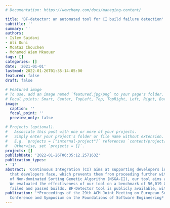 ```yaml
---
# Documentation: https://wowchemy.com/docs/managing-content/

title: 'BF-detector: an automated tool for CI build failure detection'
subtitle: ''
summary: ''
authors:
- Islem Saidani
- Ali Ouni
- Moataz Chouchen
- Mohamed Wiem Mkaouer
tags: []
categories: []
date: '2021-01-01'
lastmod: 2022-01-26T01:35:14-05:00
featured: false
draft: false

# Featured image
# To use, add an image named `featured.jpg/png` to your page's folder.
# Focal points: Smart, Center, TopLeft, Top, TopRight, Left, Right, BottomLeft, Bottom, BottomRight.
image:
  caption: ''
  focal_point: ''
  preview_only: false

# Projects (optional).
#   Associate this post with one or more of your projects.
#   Simply enter your project's folder or file name without extension.
#   E.g. `projects = ["internal-project"]` references `content/project/deep-learning/index.md`.
#   Otherwise, set `projects = []`.
projects: []
publishDate: '2022-01-26T06:35:12.257163Z'
publication_types:
- '1'
abstract: 'Continuous Integration (CI) aims at supporting developers in integrating code changes quickly through automated building. However, there is a consensus that CI build failure is a major barrier
  that developers face, which prevents them from proceeding further with development. In this paper, we introduce BF-Detector, an automated tool to detect CI build failure. Based on the adaptation
  of Non-dominated Sorting Genetic Algorithm (NSGA-II), our tool aims at finding the best prediction rules based on two conflicting objective functions to deal with both minority and majority classes.
  We evaluated the effectiveness of our tool on a benchmark of 56,019 CI builds. The results reveal that our technique outperforms state-of-the-art approaches by providing a better balance between both
  failed and passed builds. BF-Detector tool is publicly available, with a demo video, at: https://github.com/stilab-ets/BF-Detector'
publication: '*Proceedings of the 29th ACM Joint Meeting on European Software Engineering
  Conference and Symposium on the Foundations of Software Engineering*'
---
```

